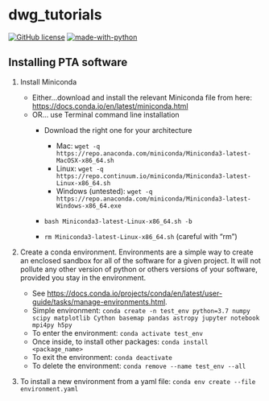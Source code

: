 # dwg_tutorials

<!--[![Binder](https://mybinder.org/badge_logo.svg)](https://mybinder.org/v2/gh/nanograv/dwg_tutorials/master)-->
[![GitHub license](https://img.shields.io/github/license/Naereen/StrapDown.js.svg)](https://github.com/Naereen/StrapDown.js/blob/master/LICENSE)
[![made-with-python](https://img.shields.io/badge/Made%20with-Python-1f425f.svg)](https://www.python.org/)

## Installing PTA software

1. Install Miniconda

	* Either...download and install the relevant Miniconda file from here: https://docs.conda.io/en/latest/miniconda.html
	* OR... use Terminal command line installation
		* Download the right one for your architecture
			* Mac: `wget -q https://repo.anaconda.com/miniconda/Miniconda3-latest-MacOSX-x86_64.sh`
			* Linux: `wget -q https://repo.continuum.io/miniconda/Miniconda3-latest-Linux-x86_64.sh`
			* Windows (untested): `wget -q https://repo.anaconda.com/miniconda/Miniconda3-latest-Windows-x86_64.exe`

		* `bash Miniconda3-latest-Linux-x86_64.sh -b`
		* `rm Miniconda3-latest-Linux-x86_64.sh` (careful with “rm”)

2. Create a conda environment. Environments are a simple way to create an enclosed sandbox for all of the software for a given project. It will not pollute any other version of python or others versions of your software, provided you stay in the environment. 
	
	* See https://docs.conda.io/projects/conda/en/latest/user-guide/tasks/manage-environments.html.
	* Simple environment: `conda create -n test_env python=3.7 numpy scipy matplotlib Cython basemap pandas astropy jupyter notebook mpi4py h5py`
	* To enter the environment: `conda activate test_env`
	* Once inside, to install other packages: `conda install <package_name>`
	* To exit the environment: `conda deactivate`
	* To delete the environment: `conda remove --name test_env --all`

3. To install a new environment from a yaml file: `conda env create --file environment.yaml`

